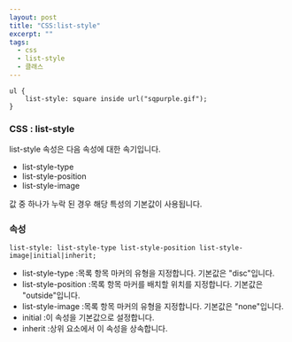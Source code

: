 ```yaml
---
layout: post
title: "CSS:list-style"
excerpt: ""
tags: 
  - css
  - list-style
  - 클래스
---
```

```
ul {
    list-style: square inside url("sqpurple.gif");
}
```
### CSS : list-style

list-style 속성은 다음 속성에 대한 속기입니다.

+ list-style-type
+ list-style-position
+ list-style-image

값 중 하나가 누락 된 경우 해당 특성의 기본값이 사용됩니다.

### 속성
`list-style: list-style-type list-style-position list-style-image|initial|inherit;`

+ list-style-type :목록 항목 마커의 유형을 지정합니다. 기본값은 "disc"입니다.
+ list-style-position :목록 항목 마커를 배치할 위치를 지정합니다. 기본값은 "outside"입니다.
+ list-style-image :목록 항목 마커의 유형을 지정합니다. 기본값은 "none"입니다.
+ initial :이 속성을 기본값으로 설정합니다.
+ inherit :상위 요소에서 이 속성을 상속합니다.

